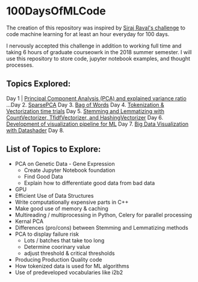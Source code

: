 # 100DaysOfMLCode

The creation of this repository was inspired by [Siraj Raval's challenge](https://www.linkedin.com/feed/update/urn:li:activity:6420525903968825344) to code machine learning for at least an hour everyday for 100 days.

I nervously accepted this challenge in addition to working full time and taking 6 hours of graduate courseowrk in the 2018 summer semester. I will use this repository to store code, jupyter notebook examples, and thought processes. 

## Topics Explored:
   Day 1 | [Principal Component Analysis (PCA) and explained variance ratio](https://www.linkedin.com/feed/update/urn:li:activity:6421471671445647360)
...Day 2. [SparsePCA](https://www.linkedin.com/feed/update/urn:li:activity:6421890522410950656)
Day 3. [Bag of Words](https://www.linkedin.com/feed/update/urn:li:activity:6422292934531514368)
Day 4. [Tokenization & Vectorization time trials](https://www.linkedin.com/feed/update/urn:li:activity:6422632133264703488)
Day 5. [Stemming and Lemmatizing with CountVectorizer, TfidfVectorizer, and HashingVectorizer](https://www.linkedin.com/feed/update/urn:li:activity:6422967354082230272)
Day 6. [Development of visualization pipeline for ML](https://www.linkedin.com/feed/update/urn:li:activity:6423344745891790848)
Day 7. [Big Data Visualization with Datashader](https://www.linkedin.com/feed/update/urn:li:activity:6423638989181325312)
Day 8. []()

## List of Topics to Explore:

* PCA on Genetic Data - Gene Expression
  - Create Jupyter Notebook foundation
  - Find Good Data
  - Explain how to differentiate good data from bad data
* GPU
* Efficient Use of Data Structures
* Write computationally expensive parts in C++
* Make good use of memory & caching
* Multireading / multiprocessing in Python, Celery for parallel processing
* Kernal PCA
* Differences (pro/cons) between Stemming and Lemmatizing methods
* PCA to display failure risk
  - Lots / batches that take too long
  - Determine coorinary value
  - adjust threshold & critical thresholds
* Producing Production Quality code
* How tokenized data is used for ML algorithms
* Use of predeveloped vocabularies like i2b2
